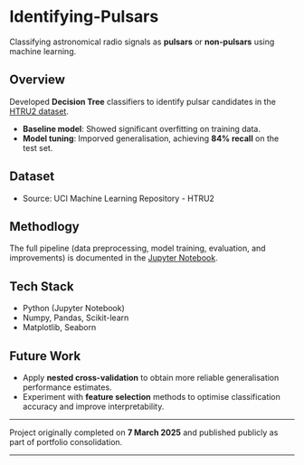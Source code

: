 # Identifying-Pulsars

Classifying astronomical radio signals as **pulsars** or **non-pulsars** using machine learning.

## Overview
Developed **Decision Tree** classifiers to identify pulsar candidates in the [HTRU2 dataset](https://archive.ics.uci.edu/dataset/372/htru2).

- **Baseline model**: Showed significant overfitting on training data.
- **Model tuning**: Imporved generalisation, achieving **84% recall** on the test set.

## Dataset
- Source: UCI Machine Learning Repository - HTRU2

## Methodlogy
The full pipeline (data preprocessing, model training, evaluation, and improvements) is documented in the [Jupyter Notebook](https://github.com/mkoodun/Identifying-Pulsars/blob/main/Code.ipynb).

## Tech Stack
- Python (Jupyter Notebook)
- Numpy, Pandas, Scikit-learn
- Matplotlib, Seaborn

## Future Work
- Apply **nested cross-validation** to obtain more reliable generalisation performance estimates.
- Experiment with **feature selection** methods to optimise classification accuracy and improve interpretability.

---

Project originally completed on **7 March 2025** and published publicly as part of portfolio consolidation.

---
